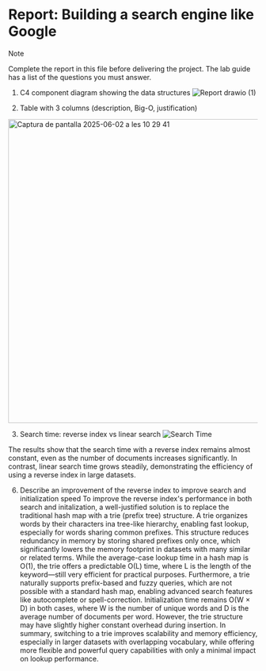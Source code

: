 # Report: Building a search engine like Google

> [!NOTE]  
> Complete the report in this file before delivering the project.
> The lab guide has a list of the questions you must answer.

1. C4 component diagram showing the data structures
![Report drawio (1)](https://github.com/user-attachments/assets/b8b5d6a8-e1ce-4598-b0f3-870ac0537868)

2. Table with 3 columns (description, Big-O, justification)
<img width="613" alt="Captura de pantalla 2025-06-02 a les 10 29 41" src="https://github.com/user-attachments/assets/878a3349-0d2f-4314-9ac8-5e4c79d7ff50" />

3. Search time: reverse index vs linear search
![Search Time](https://private-user-images.githubusercontent.com/170513247/451402456-2bc81d39-5b53-47bc-92de-57441a7b44b0.png?jwt=eyJhbGciOiJIUzI1NiIsInR5cCI6IkpXVCJ9.eyJpc3MiOiJnaXRodWIuY29tIiwiYXVkIjoicmF3LmdpdGh1YnVzZXJjb250ZW50LmNvbSIsImtleSI6ImtleTUiLCJleHAiOjE3NDkwNDUzODEsIm5iZiI6MTc0OTA0NTA4MSwicGF0aCI6Ii8xNzA1MTMyNDcvNDUxNDAyNDU2LTJiYzgxZDM5LTViNTMtNDdiYy05MmRlLTU3NDQxYTdiNDRiMC5wbmc_WC1BbXotQWxnb3JpdGhtPUFXUzQtSE1BQy1TSEEyNTYmWC1BbXotQ3JlZGVudGlhbD1BS0lBVkNPRFlMU0E1M1BRSzRaQSUyRjIwMjUwNjA0JTJGdXMtZWFzdC0xJTJGczMlMkZhd3M0X3JlcXVlc3QmWC1BbXotRGF0ZT0yMDI1MDYwNFQxMzUxMjFaJlgtQW16LUV4cGlyZXM9MzAwJlgtQW16LVNpZ25hdHVyZT05Nzc4Y2NkOGEzYzI0ZWM2YWJmNTI1ZmM5NjY1N2IwOTZhMTYyYWY2ZDg1ZTE2YTljMmU2NmRhNjlkOWY0MTExJlgtQW16LVNpZ25lZEhlYWRlcnM9aG9zdCJ9.Xha6eBbuLsSEnRlNkBYrDz1_XTtz-JLAJqVF7R5qALI)


The results show that the search time with a reverse index remains almost constant, even as the number of documents increases significantly. In contrast, linear search time grows steadily, demonstrating the efficiency of using a reverse index in large datasets.

6. Describe an improvement of the reverse index to improve search and initialization speed
To improve the reverse index's performance in both search and initalization, a well-justified solution is to replace the traditional hash map with a trie (prefix tree) structure. A trie organizes words by their characters ina tree-like hierarchy, enabling fast lookup, especially for words sharing common prefixes. This structure reduces redundancy in memory by storing shared prefixes only once, which significantly lowers the memory footprint in datasets with many similar or related terms. While the average-case lookup time in a hash map is O(1), the trie offers a predictable O(L) time, where L is the length of the keyword—still very efficient for practical purposes. Furthermore, a trie naturally supports prefix-based and fuzzy queries, which are not possible with a standard hash map, enabling advanced search features like autocomplete or spell-correction. Initialization time remains O(W × D) in both cases, where W is the number of unique words and D is the average number of documents per word. However, the trie structure may have slightly higher constant overhead during insertion. In summary, switching to a trie improves scalability and memory efficiency, especially in larger datasets with overlapping vocabulary, while offering more flexible and powerful query capabilities with only a minimal impact on lookup performance.
